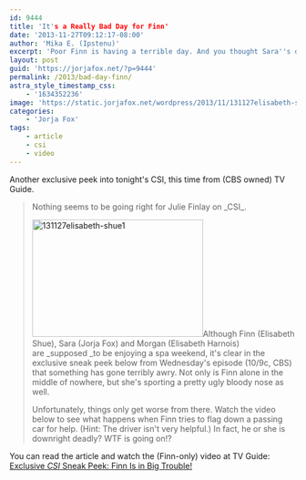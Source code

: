 ```yaml
---
id: 9444
title: 'It's a Really Bad Day for Finn'
date: '2013-11-27T09:12:17-08:00'
author: 'Mika E. (Ipstenu)'
excerpt: 'Poor Finn is having a terrible day. And you thought Sara''s day was bad? I think Finn wins.'
layout: post
guid: 'https://jorjafox.net/?p=9444'
permalink: /2013/bad-day-finn/
astra_style_timestamp_css:
    - '1634352236'
image: 'https://static.jorjafox.net/wordpress/2013/11/131127elisabeth-shue1.jpg'
categories:
    - 'Jorja Fox'
tags:
    - article
    - csi
    - video
---
```


Another exclusive peek into tonight's CSI, this time from (CBS owned) TV Guide.
<blockquote>Nothing seems to be going right for Julie Finlay on _CSI_.

<a href="https://jorjafox.net/2013/bad-day-finn/131127elisabeth-shue1/" rel="attachment wp-att-9445"><img class="alignleft size-medium wp-image-9445" alt="131127elisabeth-shue1" src="//static.jorjafox.net/wordpress/2013/11/131127elisabeth-shue1-300x206.jpg" width="300" height="206" /></a>Although Finn (Elisabeth Shue), Sara (Jorja Fox) and Morgan (Elisabeth Harnois) are _supposed _to be enjoying a spa weekend, it's clear in the exclusive sneak peek below from Wednesday's episode (10/9c, CBS) that something has gone terribly awry. Not only is Finn alone in the middle of nowhere, but she's sporting a pretty ugly bloody nose as well.

Unfortunately, things only get worse from there. Watch the video below to see what happens when Finn tries to flag down a passing car for help. (Hint: The driver isn't very helpful.) In fact, he or she is downright deadly? WTF is going on!?</blockquote>
You can read the article and watch the (Finn-only) video at TV Guide: <a href="http://www.tvguide.com/News/CSI-Girls-Gone-Wild-Finn-1073966.aspx">Exclusive _CSI_ Sneak Peek: Finn Is in Big Trouble!</a>
